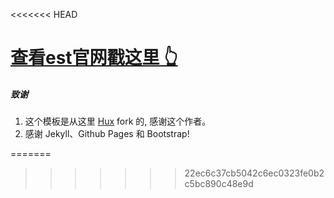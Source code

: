
<<<<<<< HEAD
# [查看est官网戳这里 👆](https://esportschain.org/index.html)

##### 致谢

1. 这个模板是从这里 [Hux](https://github.com/Huxpro/huxpro.github.io) fork 的, 感谢这个作者。 
2. 感谢 Jekyll、Github Pages 和 Bootstrap!


=======
>>>>>>> 22ec6c37cb5042c6ec0323fe0b2c5bc890c48e9d

